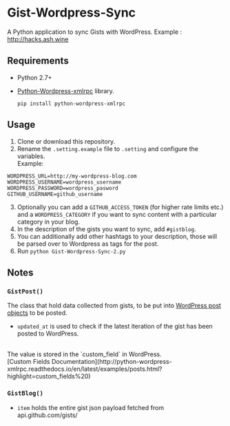 # Gist-Wordpress-Sync

A Python application to sync Gists with WordPress.
Example : http://hacks.ash.wine

## Requirements

- Python 2.7+
- [Python-Wordpress-xmlrpc](http://python-wordpress-xmlrpc.readthedocs.io/en/latest/index.html) library.

    `pip install python-wordpress-xmlrpc`

## Usage
1. Clone or download this repository.
2. Rename the `.setting.example` file to `.setting` and configure the variables.<br>Example:
```
WORDPRESS_URL=http://my-wordpress-blog.com
WORDPRESS_USERNAME=wordpress_username
WORDPRESS_PASSWORD=wordpress_pasword
GITHUB_USERNAME=github_username
```
3. Optionally you can add a `GITHUB_ACCESS_TOKEN` (for higher rate limits etc.) and a `WORDPRESS_CATEGORY` if you want to sync content with a particular category in your blog.
4. In the description of the gists you want to sync, add `#gistblog`.
5. You can additionally add other hashtags to your description, those will be parsed over to Wordpress as tags for the post.
6. Run `python Gist-Wordpress-Sync-2.py`

## Notes

### `GistPost()`
The class that hold data collected from gists, to be put into [WordPress post objects](http://python-wordpress-xmlrpc.readthedocs.io/en/latest/ref/wordpress.html#WordPressPost) to be posted.
- `updated_at` is used to check if the latest iteration of the gist has been posted to WordPress.
<br>
The value is stored in the `custom_field` in WordPress.
<br>
[Custom Fields Documentation](http://python-wordpress-xmlrpc.readthedocs.io/en/latest/examples/posts.html?highlight=custom_fields%20)

### `GistBlog()`
- `item` holds the entire gist json payload fetched from api.github.com/gists/

